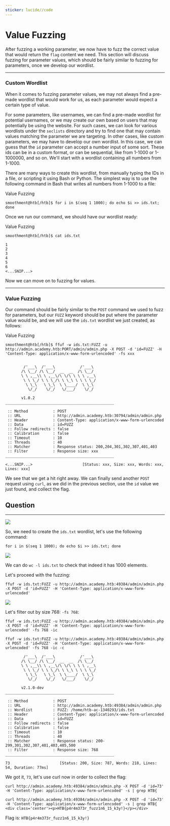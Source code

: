 ```yaml
---
sticker: lucide//code
---
```


# Value Fuzzing

After fuzzing a working parameter, we now have to fuzz the correct value that would return the `flag` content we need. This section will discuss fuzzing for parameter values, which should be fairly similar to fuzzing for parameters, once we develop our wordlist.

***

### Custom Wordlist

When it comes to fuzzing parameter values, we may not always find a pre-made wordlist that would work for us, as each parameter would expect a certain type of value.

For some parameters, like usernames, we can find a pre-made wordlist for potential usernames, or we may create our own based on users that may potentially be using the website. For such cases, we can look for various wordlists under the `seclists` directory and try to find one that may contain values matching the parameter we are targeting. In other cases, like custom parameters, we may have to develop our own wordlist. In this case, we can guess that the `id` parameter can accept a number input of some sort. These ids can be in a custom format, or can be sequential, like from 1-1000 or 1-1000000, and so on. We'll start with a wordlist containing all numbers from 1-1000.

There are many ways to create this wordlist, from manually typing the IDs in a file, or scripting it using Bash or Python. The simplest way is to use the following command in Bash that writes all numbers from 1-1000 to a file:

&#x20; Value Fuzzing

```shell-session
smoothment@htb[/htb]$ for i in $(seq 1 1000); do echo $i >> ids.txt; done
```

Once we run our command, we should have our wordlist ready:

&#x20; Value Fuzzing

```shell-session
smoothment@htb[/htb]$ cat ids.txt

1
2
3
4
5
6
<...SNIP...>
```

Now we can move on to fuzzing for values.

***

### Value Fuzzing

Our command should be fairly similar to the `POST` command we used to fuzz for parameters, but our `FUZZ` keyword should be put where the parameter value would be, and we will use the `ids.txt` wordlist we just created, as follows:

&#x20; Value Fuzzing

```shell-session
smoothment@htb[/htb]$ ffuf -w ids.txt:FUZZ -u http://admin.academy.htb:PORT/admin/admin.php -X POST -d 'id=FUZZ' -H 'Content-Type: application/x-www-form-urlencoded' -fs xxx


        /'___\  /'___\           /'___\
       /\ \__/ /\ \__/  __  __  /\ \__/
       \ \ ,__\\ \ ,__\/\ \/\ \ \ \ ,__\
        \ \ \_/ \ \ \_/\ \ \_\ \ \ \ \_/
         \ \_\   \ \_\  \ \____/  \ \_\
          \/_/    \/_/   \/___/    \/_/

       v1.0.2
________________________________________________

 :: Method           : POST
 :: URL              : http://admin.academy.htb:30794/admin/admin.php
 :: Header           : Content-Type: application/x-www-form-urlencoded
 :: Data             : id=FUZZ
 :: Follow redirects : false
 :: Calibration      : false
 :: Timeout          : 10
 :: Threads          : 40
 :: Matcher          : Response status: 200,204,301,302,307,401,403
 :: Filter           : Response size: xxx
________________________________________________

<...SNIP...>                      [Status: xxx, Size: xxx, Words: xxx, Lines: xxx]
```

We see that we get a hit right away. We can finally send another `POST` request using `curl`, as we did in the previous section, use the `id` value we just found, and collect the flag.

## Question

***

![](Pasted%20image%2020250129160543.png)

So, we need to create the `ids.txt` wordlist, let's use the following command:

`for i in $(seq 1 1000); do echo $i >> ids.txt; done`

![](Pasted%20image%2020250129160645.png)

We can do `wc -l ids.txt` to check that indeed it has 1000 elements.

Let's proceed with the fuzzing:

`ffuf -w ids.txt:FUZZ -u http://admin.academy.htb:49384/admin/admin.php -X POST -d 'id=FUZZ' -H 'Content-Type: application/x-www-form-urlencoded'`

![](Pasted%20image%2020250129160803.png)

Let's filter out by size 768: `-fs 768`:

`ffuf -w ids.txt:FUZZ -u http://admin.academy.htb:49384/admin/admin.php -X POST -d 'id=FUZZ' -H 'Content-Type: application/x-www-form-urlencoded' -fs 768 -ic`

```
ffuf -w ids.txt:FUZZ -u http://admin.academy.htb:49384/admin/admin.php -X POST -d 'id=FUZZ' -H 'Content-Type: application/x-www-form-urlencoded' -fs 768 -ic -c 

        /'___\  /'___\           /'___\       
       /\ \__/ /\ \__/  __  __  /\ \__/       
       \ \ ,__\\ \ ,__\/\ \/\ \ \ \ ,__\      
        \ \ \_/ \ \ \_/\ \ \_\ \ \ \ \_/      
         \ \_\   \ \_\  \ \____/  \ \_\       
          \/_/    \/_/   \/___/    \/_/       

       v2.1.0-dev
________________________________________________

 :: Method           : POST
 :: URL              : http://admin.academy.htb:49384/admin/admin.php
 :: Wordlist         : FUZZ: /home/htb-ac-1340293/ids.txt
 :: Header           : Content-Type: application/x-www-form-urlencoded
 :: Data             : id=FUZZ
 :: Follow redirects : false
 :: Calibration      : false
 :: Timeout          : 10
 :: Threads          : 40
 :: Matcher          : Response status: 200-299,301,302,307,401,403,405,500
 :: Filter           : Response size: 768
________________________________________________

73                      [Status: 200, Size: 787, Words: 218, Lines: 54, Duration: 77ms]
```

We got it, `73`, let's use curl now in order to collect the flag:

`curl http://admin.academy.htb:49384/admin/admin.php -X POST -d 'id=73' -H 'Content-Type: application/x-www-form-urlencoded' -s | grep HTB{`

```
curl http://admin.academy.htb:49384/admin/admin.php -X POST -d 'id=73' -H 'Content-Type: application/x-www-form-urlencoded' -s | grep HTB{
<div class='center'><p>HTB{p4r4m373r_fuzz1n6_15_k3y!}</p></div>
```

Flag is: `HTB{p4r4m373r_fuzz1n6_15_k3y!}`
